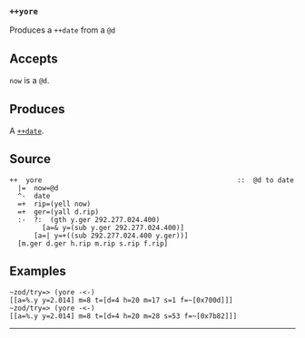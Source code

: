 ### `++yore`

Produces a `++date` from a `@d`

Accepts
-------

`now` is a `@d`.

Produces
--------

A [`++date`]().

Source
------

    ++  yore                                                ::  @d to date
      |=  now=@d
      ^-  date
      =+  rip=(yell now)
      =+  ger=(yall d.rip)
      :-  ?:  (gth y.ger 292.277.024.400)
            [a=& y=(sub y.ger 292.277.024.400)]
          [a=| y=+((sub 292.277.024.400 y.ger))]
      [m.ger d.ger h.rip m.rip s.rip f.rip]

Examples
--------

    ~zod/try=> (yore -<-)
    [[a=%.y y=2.014] m=8 t=[d=4 h=20 m=17 s=1 f=~[0x700d]]]
    ~zod/try=> (yore -<-)
    [[a=%.y y=2.014] m=8 t=[d=4 h=20 m=28 s=53 f=~[0x7b82]]]



***
